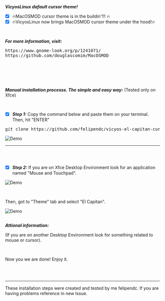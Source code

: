 
<div style="text-align:center"><gif src="https://i.imgur.com/1EsBpHg.gif" /></div>

<br>
<br>


***VicyosLinux dafault cursor theme!***


- [x] :fire:MacOSMOD cursor theme is in the buildin'!!! :fire:<br />
- [x] :fire:VicyosLinux now brings MacOSMOD cursor theme under the hood!:fire:<br />

<br>

***For more information, visit:***

<pre>
https://www.gnome-look.org/p/1241071/
https://github.com/douglascomim/MacOSMOD
</pre>

##

<br>
<br>
<br>


***Manual installation processs. The simple and easy way:*** (Tested only on Xfce)

<br>

- [x]  ***Step 1:***  Copy the command below and paste them on your terminal. Then, hit "ENTER"

<pre>git clone https://github.com/felipendc/vicyos-el-capitan-cursors-mod -b master $HOME/MacOSMOD && cd $HOME/MacOSMOD && sudo cp -r El_Capitan_Cursors/* /usr/share/icons/El_Capitan_Cursors && sudo rm -R $HOME/MacOSMOD*</pre>

![Demo](https://i.imgur.com/4yKX5bl.png)

----

<br>
<br>

- [x]  ***Step 2:***  If you are on Xfce Desktop Environment look for an application named "Mouse and Touchpad". 

![Demo](https://i.imgur.com/PtlCVx2.png)

<br>

Then, got to "Theme" tab and select "El Capitan".

![Demo](https://i.imgur.com/QqOn18l.png)

##

***Attional information:***

(If you are  on another Desktop Environment look for something related to mouse or cursor).

<br>

Now you we are done! Enjoy it.

<br>
<br>

----

These installation steps were created and tested by me felipendc. 
If you are having problems reference in new Issue.


